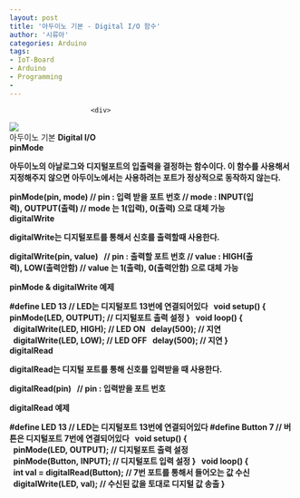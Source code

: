 ```yaml
---
layout: post
title: '아두이노 기본 - Digital I/O 함수'
author: '시류아'
categories: Arduino
tags:
- IoT-Board
- Arduino
- Programming
-
---
```



<script> location.href='https://cafe.naver.com/develoid/776061' ; </script>


















						<div>
 <div>
  <img src="https://dthumb-phinf.pstatic.net/?src=%22http%3A%2F%2Fblogfiles.naver.net%2FMjAxNzAxMThfMzUg%2FMDAxNDg0NzA0MjExNTM4.BmmMZ_4owOwuOcm1hHfFMpgYKgMsMjspdzLh6ctPgHwg.rSQGP_s0pbykmiNttBF3BjsPzup2rm3C2MeyWFeCnVgg.JPEG.searphiel9%2Farduino_logo.jpg%22&amp;type=cafe_wa740">
 </div>
</div>
<div>
 <div>
  <div>
   아두이노 기본
   <b>Digital I/O
  </div>
 </div>
</div>
<div>
 <div>
  <div>
   pinMode
  </div>
 </div>
</div>
<div>
 <p>아두이노의 아날로그와 디지털포트의 입출력을 결정하는 함수이다. 이 함수를 사용해서 지정해주지 않으면 아두이노에서는 사용하려는 포트가 정상적으로 동작하지 않는다.</p>
</div>
<div>
 <div>
  <div>
   pinMode(pin,&nbsp;mode)
   <b>
   <b>//&nbsp;pin&nbsp;:&nbsp;입력&nbsp;받을&nbsp;포트&nbsp;번호
   <b>//&nbsp;mode&nbsp;:&nbsp;INPUT(입력),&nbsp;OUTPUT(출력)
   <b>//&nbsp;mode&nbsp;는&nbsp;1(입력),&nbsp;0(출력)&nbsp;으로&nbsp;대체&nbsp;가능
  </div>
 </div>
</div>
<div>
 <div>
  <div></div>
 </div>
</div>
<div>
 <div>
  <div>
   digitalWrite
  </div>
 </div>
</div>
<div>
 <p>digitalWrite는 디지털포트를 통해서 신호를 출력할때 사용한다.</p>
</div>
<div>
 <div>
  <div>
   digitalWrite(pin,&nbsp;value)
   <b>&nbsp;
   <b>//&nbsp;pin&nbsp;:&nbsp;출력할&nbsp;포트&nbsp;번호
   <b>//&nbsp;value&nbsp;:&nbsp;HIGH(출력),&nbsp;LOW(출력안함)
   <b>//&nbsp;value&nbsp;는&nbsp;1(출력),&nbsp;0(출력안함)&nbsp;으로&nbsp;대체&nbsp;가능
  </div>
 </div>
</div>
<div>
 <p>pinMode &amp; digitalWrite 예제</p>
</div>
<div>
 <div>
  <div>
   #define&nbsp;LED&nbsp;13&nbsp;//&nbsp;LED는&nbsp;디지털포트&nbsp;13번에&nbsp;연결되어있다
   <b>&nbsp;
   <b>void&nbsp;setup()&nbsp;{
   <b>pinMode(LED,&nbsp;OUTPUT);&nbsp;//&nbsp;디지털포트&nbsp;출력&nbsp;설정
   <b>}
   <b>&nbsp;
   <b>void&nbsp;loop()&nbsp;{
   <b>&nbsp;&nbsp;digitalWrite(LED,&nbsp;HIGH);&nbsp;//&nbsp;LED&nbsp;ON
   <b>&nbsp;&nbsp;delay(500);&nbsp;//&nbsp;지연
   <b>&nbsp;&nbsp;digitalWrite(LED,&nbsp;LOW);&nbsp;//&nbsp;LED&nbsp;OFF
   <b>&nbsp;&nbsp;delay(500);&nbsp;//&nbsp;지연
   <b>}
  </div>
 </div>
</div>
<div>
 <div>
  <div></div>
 </div>
</div>
<div>
 <div>
  <div>
   digitalRead
  </div>
 </div>
</div>
<div>
 <p>digitalRead는 디지털 포트를 통해 신호를 입력받을 때 사용한다.</p>
</div>
<div>
 <div>
  <div>
   digitalRead(pin)
   <b>&nbsp;
   <b>//&nbsp;pin&nbsp;:&nbsp;입력받을&nbsp;포트&nbsp;번호
  </div>
 </div>
</div>
<div>
 <p>digitalRead 예제</p>
</div>
<div>
 <div>
  <div>
   #define&nbsp;LED&nbsp;13&nbsp;//&nbsp;LED는&nbsp;디지털포트&nbsp;13번에&nbsp;연결되어있다
   <b>#define&nbsp;Button&nbsp;7&nbsp;//&nbsp;버튼은&nbsp;디지털포트&nbsp;7번에&nbsp;연결되어있다
   <b>&nbsp;
   <b>void&nbsp;setup()&nbsp;{
   <b>&nbsp;&nbsp;pinMode(LED,&nbsp;OUTPUT);&nbsp;//&nbsp;디지털포트&nbsp;출력&nbsp;설정
   <b>&nbsp;&nbsp;pinMode(Button,&nbsp;INPUT);&nbsp;//&nbsp;디지털포트&nbsp;입력&nbsp;설정
   <b>}
   <b>&nbsp;
   <b>void&nbsp;loop()&nbsp;{
   <b>&nbsp;&nbsp;int&nbsp;val&nbsp;=&nbsp;digitalRead(Button);&nbsp;//&nbsp;7번&nbsp;포트를&nbsp;통해서&nbsp;들어오는&nbsp;값&nbsp;수신
   <b>&nbsp;&nbsp;digitalWrite(LED,&nbsp;val);&nbsp;//&nbsp;수신된&nbsp;값을&nbsp;토대로&nbsp;디지털&nbsp;값&nbsp;송출
   <b>}
  </div>
 </div>
</div>
